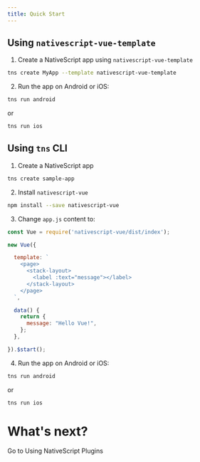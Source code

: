 ```yaml
---
title: Quick Start
---
```


## Using `nativescript-vue-template`

1) Create a NativeScript app using `nativescript-vue-template`

```sh
tns create MyApp --template nativescript-vue-template
```

2) Run the app on Android or iOS:

```sh
tns run android
```

or

```sh
tns run ios
```

## Using `tns` CLI

1) Create a NativeScript app

```sh
tns create sample-app
```

2) Install `nativescript-vue`

```sh
npm install --save nativescript-vue
```
3) Change `app.js` content to:

```javascript
const Vue = require('nativescript-vue/dist/index');

new Vue({

  template: `
    <page>
      <stack-layout>
        <label :text="message"></label>
      </stack-layout>
    </page>
  `,

  data() {
    return {
      message: "Hello Vue!",
    };
  },

}).$start();
```

4) Run the app on Android or iOS:

```sh
tns run android
```

or

```sh
tns run ios
```

# What's next?

<a router-link="/using-nativescript-plugins" class="docute-button docute-button-success">
    Go to Using NativeScript Plugins
</a>
